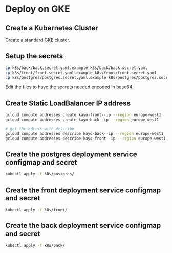 # Deploy on GKE


## Create a Kubernetes Cluster

Create a standard GKE cluster.

## Setup the secrets

```bash
cp k8s/back/back.secret.yaml.example k8s/back/back.secret.yaml
cp k8s/front/front.secret.yaml.example k8s/front/front.secret.yaml
cp k8s/postgres/postgres.secret.yaml.example k8s/postgres/postgres.secret.yaml
```

Edit the files to have the secrets needed encoded in base64.

## Create Static LoadBalancer IP address
```bash
gcloud compute addresses create kayo-front--ip --region europe-west1
gcloud compute addresses create kayo-back--ip --region europe-west1

# get the adress with describe
gcloud compute addresses describe kayo-back--ip --region europe-west1
gcloud compute addresses describe kayo-front--ip --region europe-west1
```

## Create the postgres deployment service configmap and secret

```bash
kubectl apply -f k8s/postgres/
```

## Create the front deployment service configmap and secret

```bash
kubectl apply -f k8s/front/
```

## Create the back deployment service configmap and secret

```bash
kubectl apply -f k8s/back/
```

